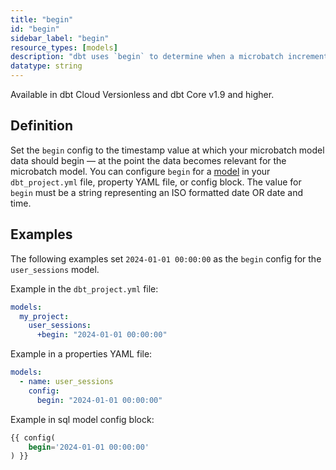 ```yaml
---
title: "begin"
id: "begin"
sidebar_label: "begin"
resource_types: [models]
description: "dbt uses `begin` to determine when a microbatch incremental model should begin from. When defined on a micorbatch incremental model, `begin` is used as the lower time bound when the model is built for the first time or fully refreshed."
datatype: string
---
```


Available in dbt Cloud Versionless and dbt Core v1.9 and higher.

## Definition

Set the `begin` config to the timestamp value at which your microbatch model data should begin &mdash; at the point the data becomes relevant for the microbatch model.  You can configure `begin` for a [model](/docs/build/models) in your `dbt_project.yml` file, property YAML file, or config block. The value for `begin` must be a string representing an ISO formatted date OR date and time.

## Examples

The following examples set `2024-01-01 00:00:00` as the `begin` config for the `user_sessions` model.

Example in the `dbt_project.yml` file:

<File name='dbt_project.yml'>

```yml
models:
  my_project:
    user_sessions:
      +begin: "2024-01-01 00:00:00"
```
</File>

Example in a properties YAML file:

<File name='models/properties.yml'>

```yml
models:
  - name: user_sessions
    config:
      begin: "2024-01-01 00:00:00"
```

</File>

Example in sql model config block:

<File name="models/user_sessions.sql">

```sql
{{ config(
    begin='2024-01-01 00:00:00'
) }}
```

</File> 
